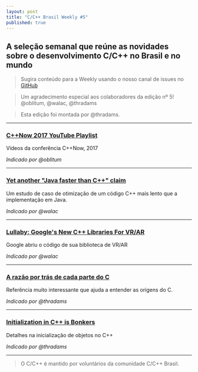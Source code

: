 ```yaml
---
layout: post
title: "C/C++ Brasil Weekly #5"
published: true
---
```


## A seleção semanal que reúne as novidades sobre o desenvolvimento C/C++ no Brasil e no mundo

>Sugira conteúdo para a Weekly usando o nosso canal de issues no [GitHub](https://github.com/ccppbrasil/ccppbrasil.github.io/issues)

>Um agradecimento especial aos colaboradores da edição nº 5! @oblitum, @walac, @thradams

>Esta edição foi montada por @thradams.

---

### [C++Now 2017 YouTube Playlist](https://www.youtube.com/playlist?list=PL_AKIMJc4roXJldxjJGtH8PJb4dY6nN1D)

Vídeos da conferência C++Now, 2017

_Indicado por @oblitum_

---

### [Yet another "Java faster than C++" claim](http://walac.github.io/java-faster-than-cpp/)

Um estudo de caso de otimização de um código C++ mais lento que a implementação em Java.

_Indicado por @walac_

---

### [Lullaby: Google's New C++ Libraries For VR/AR](http://phoronix.com/scan.php?page=news_item&px=Google-Lullaby-VR-AR)

Google abriu o código de sua biblioteca de VR/AR

_Indicado por @walac_

---

### [A razão por trás de cada parte do C](https://www.lysator.liu.se/c/rat/a.html)

Referência muito interessante que ajuda a entender as origens do C.

_Indicado por @thradams_

---

### [Initialization in C++ is Bonkers](https://accu.org/index.php/journals/2379)

Detalhes na inicialização de objetos no C++

_Indicado por @thradams_

---

>O C/C++ é mantido por voluntários da comunidade C/C++ Brasil.

